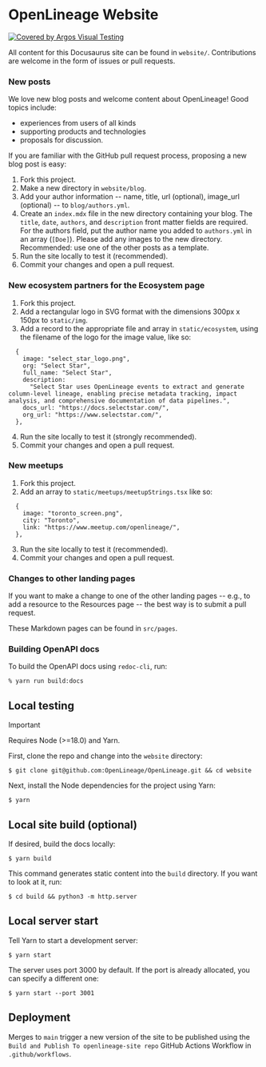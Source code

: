 # OpenLineage Website

[![Covered by Argos Visual Testing](https://argos-ci.com/badge.svg)](https://app.argos-ci.com/pawel-big-lebowski/docs/reference?utm_source=OpenLineage&utm_campaign=oss)

All content for this Docusaurus site can be found in `website/`. Contributions are welcome in the form of issues or pull requests.

### New posts

We love new blog posts and welcome content about OpenLineage! Good topics include:

* experiences from users of all kinds
* supporting products and technologies
* proposals for discussion.

If you are familiar with the GitHub pull request process, proposing a new blog post is easy:

1. Fork this project.
2. Make a new directory in `website/blog`.
3. Add your author information -- name, title, url (optional), image_url (optional) -- to `blog/authors.yml`. 
4. Create an `index.mdx` file in the new directory containing your blog. The `title`, `date`, `authors`, and `description` front matter fields are required. For the authors field, put the author name you added to `authors.yml` in an array (`[Doe]`). Please add any images to the new directory. Recommended: use one of the other posts as a template. 
5. Run the site locally to test it (recommended).
6. Commit your changes and open a pull request.

### New ecosystem partners for the Ecosystem page

1. Fork this project.
2. Add a rectangular logo in SVG format with the dimensions 300px x 150px to `static/img`.
3. Add a record to the appropriate file and array in `static/ecosystem`, using the filename of the logo for the image value, like so:

```tsx
  {
    image: "select_star_logo.png",
    org: "Select Star",
    full_name: "Select Star",
    description:
      "Select Star uses OpenLineage events to extract and generate column-level lineage, enabling precise metadata tracking, impact analysis, and comprehensive documentation of data pipelines.",
    docs_url: "https://docs.selectstar.com/",
    org_url: "https://www.selectstar.com/",
  },
```

4. Run the site locally to test it (strongly recommended).
5. Commit your changes and open a pull request.

### New meetups

1. Fork this project.
2. Add an array to `static/meetups/meetupStrings.tsx` like so:

```tsx
  {
    image: "toronto_screen.png",
    city: "Toronto",
    link: "https://www.meetup.com/openlineage/",
  },
```

3. Run the site locally to test it (recommended).
4. Commit your changes and open a pull request.

### Changes to other landing pages

If you want to make a change to one of the other landing pages -- e.g., to add a resource to the Resources page -- the best way is to submit a pull request.

These Markdown pages can be found in `src/pages`.

### Building OpenAPI docs

To build the OpenAPI docs using `redoc-cli`, run:

```shell
% yarn run build:docs
```

## Local testing

> [!IMPORTANT]
> Requires Node (>=18.0) and Yarn.

First, clone the repo and change into the `website` directory:

```shell
$ git clone git@github.com:OpenLineage/OpenLineage.git && cd website
```

Next, install the Node dependencies for the project using Yarn:

```shell
$ yarn
```

## Local site build (optional)

If desired, build the docs locally:

```shell
$ yarn build
```

This command generates static content into the `build` directory. If you want to look at it, run:

```shell
$ cd build && python3 -m http.server
```

## Local server start

Tell Yarn to start a development server:

```shell
$ yarn start
```

The server uses port 3000 by default. If the port is already allocated, you can specify a different one:

```shell
$ yarn start --port 3001
```

## Deployment

Merges to `main` trigger a new version of the site to be published using the `Build and Publish To openlineage-site repo` GitHub Actions Workflow in `.github/workflows`. 
